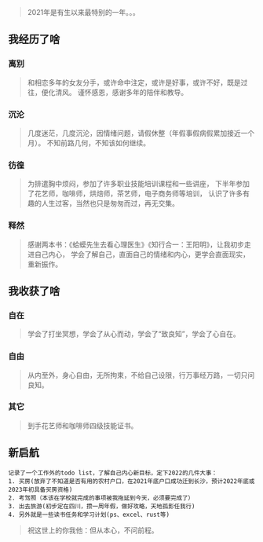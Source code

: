 
> 2021年是有生以来最特别的一年。。。

## 我经历了啥

### 离别

> 和相恋多年的女友分手，或许命中注定，或许是好事，或许不好，既是过往，便化清风。
> 谨怀感恩，感谢多年的陪伴和教导。

### 沉沦

> 几度迷茫，几度沉沦，因情绪问题，请假休整（年假事假病假累加接近一个月）。
> 不知前路几何，不知该如何继续。

### 彷徨

> 为排遣胸中烦闷，参加了许多职业技能培训课程和一些讲座，
> 下半年参加了花艺师，咖啡师，烘焙师，茶艺师，电子商务师等培训，
> 认识了许多有趣的人生过客，当然也只是匆匆而过，再无交集。

### 释然

> 感谢两本书：《蛤蟆先生去看心理医生》《知行合一：王阳明》，让我初步走进自己内心，
> 学会了解自己，直面自己的情绪和内心，更学会直面现实，重新振作。


## 我收获了啥

### 自在

> 学会了打坐冥想，学会了从心而动，学会了“致良知”，学会了心自在。

### 自由

> 从内至外，身心自由，无所拘束，不给自己设限，行万事经万路，一切只问良知。

### 其它

> 到手花艺师和咖啡师四级技能证书。

## 新启航

```
记录了一个工作外的todo list，了解自己内心新目标，定下2022的几件大事：
1. 买房(放弃了不知道是否有用的农村户口，在2021年底户口成功迁到长沙，预计2022年底或2023年初具备买房资格)
2. 考驾照（本该在学校就完成的事项被我拖延到今天，必须要完成了）
3. 出去旅游(初步定在四川，攒一周年假，做好攻略，天地孤影任我行)
4. 另外就是一些读书任务和学习计划(ps、excel、rust等)
```

> 祝这世上的你我他：但从本心，不问前程。

